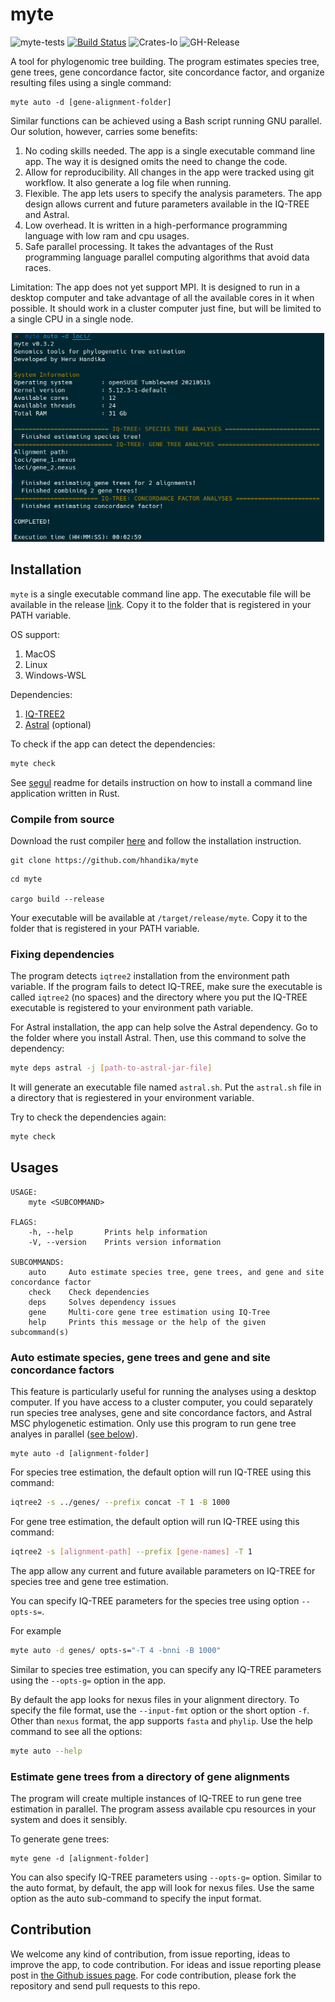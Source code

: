 # myte

![myte-tests](https://github.com/hhandika/myte/workflows/myte-tests/badge.svg)
[![Build Status](https://www.travis-ci.com/hhandika/myte.svg?branch=main)](https://www.travis-ci.com/hhandika/myte)
![Crates-Io](https://img.shields.io/crates/v/myte)
![GH-Release](https://img.shields.io/github/v/release/hhandika/myte)

A tool for phylogenomic tree building. The program estimates species tree, gene trees, gene concordance factor, site concordance factor, and organize resulting files using a single command:

```{Bash}
myte auto -d [gene-alignment-folder]
```

Similar functions can be achieved using a Bash script running GNU parallel. Our solution, however, carries some benefits:

1. No coding skills needed. The app is a single executable command line app. The way it is designed omits the need to change the code.
2. Allow for reproducibility. All changes in the app were tracked using git workflow. It also generate a log file when running.
3. Flexible. The app lets users to specify the analysis parameters. The app design allows current and future parameters available in the IQ-TREE and Astral.
4. Low overhead. It is written in a high-performance programming language with low ram and cpu usages.
5. Safe parallel processing. It takes the advantages of the Rust programming language parallel computing algorithms that avoid data races.

Limitation:
The app does not yet support MPI. It is designed to run in a desktop computer and take advantage of all the available cores in it when possible. It should work in a cluster computer just fine, but will be limited to a single CPU in a single node.

<p align="center">
 <img src="static/interface.png" width="500" >
</p>

## Installation

`myte` is a single executable command line app. The executable file will be available in the release [link](https://github.com/hhandika/myte/releases). Copy it to the folder that is registered in your PATH variable.

OS support:

1. MacOS
2. Linux
3. Windows-WSL

Dependencies:

1. [IQ-TREE2](http://www.iqtree.org/)
2. [Astral](https://github.com/smirarab/ASTRAL) (optional)

To check if the app can detect the dependencies:

```Bash
myte check
```

See [segul](https://github.com/hhandika/segul) readme for details instruction on how to install a command line application written in Rust.

### Compile from source

Download the rust compiler [here](https://www.rust-lang.org/learn/get-started) and follow the installation instruction.

```{Bash}
git clone https://github.com/hhandika/myte
```

```{Bash}
cd myte

cargo build --release
```

Your executable will be available at `/target/release/myte`. Copy it to the folder that is registered in your PATH variable.

### Fixing dependencies

The program detects `iqtree2` installation from the environment path variable. If the program fails to detect IQ-TREE, make sure the executable is called `iqtree2` (no spaces) and the directory where you put the IQ-TREE executable is registered to your environment path variable.

For Astral installation, the app can help solve the Astral dependency. Go to the folder where you install Astral. Then, use this command to solve the dependency:

```Bash
myte deps astral -j [path-to-astral-jar-file]
```

It will generate an executable file named `astral.sh`. Put the `astral.sh` file in a directory that is regiestered in your environment variable.

Try to check the dependencies again:

```Bash
myte check
```

## Usages

```{Bash}
USAGE:
    myte <SUBCOMMAND>

FLAGS:
    -h, --help       Prints help information
    -V, --version    Prints version information

SUBCOMMANDS:
    auto     Auto estimate species tree, gene trees, and gene and site concordance factor
    check    Check dependencies
    deps     Solves dependency issues
    gene     Multi-core gene tree estimation using IQ-Tree
    help     Prints this message or the help of the given subcommand(s)
```

### Auto estimate species, gene trees and gene and site concordance factors

This feature is particularly useful for running the analyses using a desktop computer. If you have access to a cluster computer, you could separately run species tree analyses, gene and site concordance factors, and Astral MSC phylogenetic estimation. Only use this program to run gene tree analyes in parallel ([see below](#estimate-gene-trees-from-a-directory-of-gene-alignments)).

```{Bash}
myte auto -d [alignment-folder]
```

For species tree estimation, the default option will run IQ-TREE using this command:

```Bash
iqtree2 -s ../genes/ --prefix concat -T 1 -B 1000
```

For gene tree estimation, the default option will run IQ-TREE using this command:

```Bash
iqtree2 -s [alignment-path] --prefix [gene-names] -T 1
```

The app allow any current and future available parameters on IQ-TREE for species tree and gene tree estimation.

You can specify IQ-TREE parameters for the species tree using option `--opts-s=`.

For example

```Bash
myte auto -d genes/ opts-s="-T 4 -bnni -B 1000"
```

Similar to species tree estimation, you can specify any IQ-TREE parameters using the `--opts-g=` option in the app.

By default the app looks for nexus files in your alignment directory. To specify the file format, use the `--input-fmt` option or the short option `-f`. Other than `nexus` format, the app supports `fasta` and `phylip`. Use the help command to see all the options:

```Bash
myte auto --help
```

### Estimate gene trees from a directory of gene alignments

The program will create multiple instances of IQ-TREE to run gene tree estimation in parallel. The program assess available cpu resources in your system and does it sensibly.

To generate gene trees:

```{Bash}
myte gene -d [alignment-folder]
```

You can also specify IQ-TREE parameters using `--opts-g=` option. Similar to the auto format, by default, the app will look for nexus files. Use the same option as the auto sub-command to specify the input format.

## Contribution

We welcome any kind of contribution, from issue reporting, ideas to improve the app, to code contribution. For ideas and issue reporting please post in [the Github issues page](https://github.com/hhandika/myte/issues). For code contribution, please fork the repository and send pull requests to this repo.
